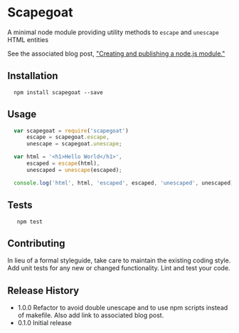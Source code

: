 Scapegoat
=========

A minimal node module providing utility methods to `escape` and `unescape` HTML entities

See the associated blog post, ["Creating and publishing a node.js module."](https://quickleft.com/blog/creating-and-publishing-a-node-js-module/)

## Installation

```shell
  npm install scapegoat --save
```

## Usage

```js
  var scapegoat = require('scapegoat')
      escape = scapegoat.escape,
      unescape = scapegoat.unescape;

  var html = '<h1>Hello World</h1>',
      escaped = escape(html),
      unescaped = unescape(escaped);

  console.log('html', html, 'escaped', escaped, 'unescaped', unescaped);
```

## Tests

```shell
   npm test
```

## Contributing

In lieu of a formal styleguide, take care to maintain the existing coding style.
Add unit tests for any new or changed functionality. Lint and test your code.

## Release History

* 1.0.0 Refactor to avoid double unescape and to use npm scripts instead
  of makefile.  Also add link to associated blog post.
* 0.1.0 Initial release

